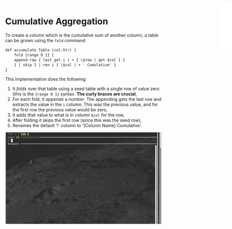 <iframe src="../.ibox.html?raw=true" style="border:none; position:fixed; width:40px; right:0; z-index=999;"></iframe>

# Cumulative Aggregation

To create a column which is the cumulative sum of another column, a table can be grown using the
`fold` command:

```plaintext
def accumulate Table (col:Str) {
    fold {range 0 1} {
	append-row { last get i | + { \$row | get $col } }
    } | skip 1 | ren i { \$col | + ' Cumulative' }
}
```

This implementation does the following:

1. It _folds_ over that table using a seed table with a single row of value zero (this is the
   `{range 0 1}` syntax. **The curly braces are crucial**,
2. For each fold, it _appends_ a number. The appending gets the last row and extracts the value in
   the `i` column. This was the previous value, and for the first row the previous value would be
   zero,
3. It adds that value to what is in column `$col` for the row,
4. After folding it skips the first row (since this was the seed row),
5. Renames the default 'i' column to '[Column Name] Cumulative'.

![](../assets/adv-pat.cum-agg.gif?raw=true)
